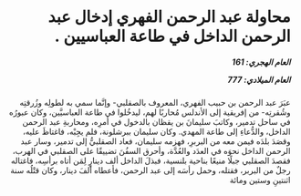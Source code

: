 <h1 dir="rtl">محاولة عبد الرحمن الفهري إدخال عبد الرحمن الداخل في طاعة العباسيين .</h1>

<h5 dir="rtl">العام الهجري:  161

العام الميلادي: 777

</h5>

<p dir="rtl">عبَرَ عبد الرحمن بن حبيب الفهري، المعروف بالصقلبي- وإنَّما سمي به لطولِه وزُرقتِه وشُقرتِه- من إفريقية إلى الأندلس مُحاربًا لهم، ليدخُلوا في طاعة العباسيَّين، وكان عبورُه في ساحل تدمير، وكاتبَ سليمانَ بن يقظان بالدخول في أمرِه، ومحاربةِ عبد الرحمن الداخل، والدُّعاءِ إلى طاعة المهدي. وكان سليمان ببرشلونة، فلم يجِبْه، فاغتاظَ عليه، وقصَدَ بلدَه فيمن معه من البربرِ، فهزمه سليمان، فعاد الصقلبيُّ إلى تدمير، وسار عبد الرحمن الداخل نحوَه في العدَد والعُدَّة، وأحرق السفُنَ تضييقًا على الصقلبي في الهرب، فقصدَ الصقلبي جبلًا منيعًا بناحية بلنسية، فبذلَ الداخل ألف دينارٍ لِمَن أتاه برأسِه، فاغتاله رجلٌ من البربر، فقتله، وحمل رأسَه إلى عبد الرحمن، فأعطاه ألفَ دينار، وكان قتْلُه سنة اثنتينِ وستين ومائة</p></br>
